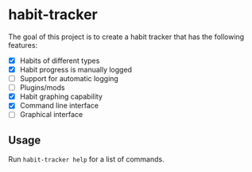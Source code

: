 # habit-tracker
The goal of this project is to create a habit tracker that has the following features:
- [x] Habits of different types
- [x] Habit progress is manually logged
- [ ] Support for automatic logging
- [ ] Plugins/mods
- [x] Habit graphing capability
- [x] Command line interface
- [ ] Graphical interface
## Usage
Run `habit-tracker help` for a list of commands.
